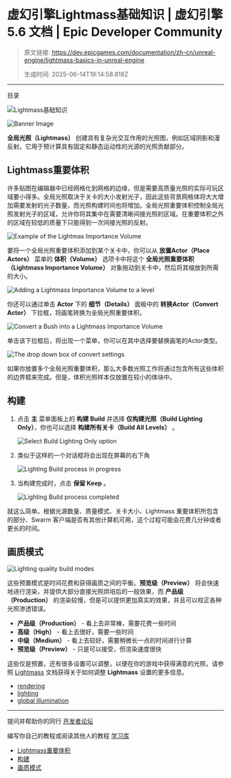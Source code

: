 # 虚幻引擎Lightmass基础知识 | 虚幻引擎 5.6 文档 | Epic Developer Community

> 原文链接: https://dev.epicgames.com/documentation/zh-cn/unreal-engine/lightmass-basics-in-unreal-engine
> 
> 生成时间: 2025-06-14T19:14:58.818Z

---

目录

![Lightmass基础知识](https://dev.epicgames.com/community/api/documentation/image/82b12760-c469-41a4-bacf-b8919c146a66?resizing_type=fill&width=1920&height=335)

![Banner Image](https://d1iv7db44yhgxn.cloudfront.net/documentation/images/bd4d45a5-d639-4c93-a0aa-c2ded7a9fa04/lightmass-basics-banner.png)

**全局光照（Lightmass）** 创建具有复杂光交互作用的光照图，例如区域阴影和漫反射。它用于预计算具有固定和静态运动性的光源的光照贡献部分。

## Lightmass重要体积

许多贴图在编辑器中已经网格化到网格的边缘，但是需要高质量光照的实际可玩区域要小得多。全局光照取决于关卡的大小发射光子，因此这些背景网格体将大大增加需要发射的光子数量，而光照构建时间也将增加。全局光照重要体积控制全局光照发射光子的区域，允许你将其集中在需要清晰间接光照的区域。在重要体积之外的区域在较低的质量下只能得到一次间接光照的反射。

![Example of the Lightmas Importance Volume](https://d1iv7db44yhgxn.cloudfront.net/documentation/images/e8541125-e728-44c9-be05-baeb8a4e854b/01-lightmass-basics-importance-volume.png)

要将一个全局光照重要体积添加到某个关卡中，你可以从 **放置Actor（Place Actors）** 菜单的 **体积（Volume）** 选项卡中将这个 **全局光照重要体积（Lightmass Importance Volume）** 对象拖动到关卡中，然后将其缩放到所需的大小。

![Adding a Lightmass Importance Volume to a level](https://d1iv7db44yhgxn.cloudfront.net/documentation/images/70dfa662-c1ef-43f2-a003-ab37837ad626/37-lightmass-global-illum-add-lightmass-volume.png)

你还可以通过单击 **Actor** 下的 **细节（Details）** 面板中的 **转换Actor（Convert Actor）** 下拉框，将画笔转换为全局光照重要体积。

![Convert a Bush into a Lightmass Importance Volume](https://d1iv7db44yhgxn.cloudfront.net/documentation/images/70cc1e35-ab39-4168-8da7-2ee52b1472f1/38-lightmass-global-illum-convert-brush-actor.png)

单击该下拉框后，将出现一个菜单，你可以在其中选择要替换画笔的Actor类型。

![The drop down box of convert settings](https://d1iv7db44yhgxn.cloudfront.net/documentation/images/b85a8c32-8d31-4dc2-9dd7-55dcb7c95fa6/39-lightmass-global-illum-convert-dropdown.png)

如果你放置多个全局光照重要体积，那么大多数光照工作将通过包含所有这些体积的边界框来完成。但是，体积光照样本仅放置在较小的体块中。

## 构建

1.  点击 **主** 菜单面板上的 **构建 Build** 并选择 **仅构建光照（Build Lighting Only）**，你也可以选择 **构建所有关卡（Build All Levels）** 。
    
    ![Select Build Lighting Only option](https://d1iv7db44yhgxn.cloudfront.net/documentation/images/f323a40f-6024-4f79-bb11-d7efddc539cc/02-lightmass-basics-build-options.png)
2.  类似于这样的一个对话框将会出现在屏幕的右下角
    
    ![Lighting Build process in progress](https://d1iv7db44yhgxn.cloudfront.net/documentation/images/fe2b4a74-7849-40ec-af8d-29019d66409d/03-lightmass-basics-build-progress.png)
3.  当构建完成时，点击 **保留 Keep** 。
    
    ![Lighting Build process completed](https://d1iv7db44yhgxn.cloudfront.net/documentation/images/d0ff003c-6d24-475a-8bd9-2828d5a8fe3a/04-lightmass-basics-build-completed.png)

就这么简单。根据光源数量、质量模式、关卡大小、Lightmass 重要体积所包含的部分、Swarm 客户端是否有其他计算机可用，这个过程可能会花费几分钟或者更长的时间。

## 画质模式

![Lighting quality build modes](https://d1iv7db44yhgxn.cloudfront.net/documentation/images/37e03a00-e150-4c5e-8644-33e24a625343/05-lightmass-basics-quality-modes.png)

这些预置模式是时间花费和获得画质之间的平衡。**预览级（Preview）** 将会快速地进行渲染，并提供大部分直接光照烘培后的一般效果，而 **产品级（Production）** 的渲染较慢，但是可以提供更加真实的效果，并且可以校正各种光照渗透错误。

-   **产品级（Production）** - 看上去非常棒，需要花费一些时间
-   **高级（High）** - 看上去很好，需要一些时间
-   **中级（Medium）** - 看上去较好，需要稍微长一点的时间进行计算
-   **预览级（Preview）** - 只是可以接受，但渲染速度很快

这些仅是预置，还有很多设置可以调整，以便在你的游戏中获得满意的光照，请参照 [Lightmass](/documentation/zh-cn/unreal-engine/cpu-lightmass-global-illumination-in-unreal-engine) 文档获得关于如何调整 **Lightmass** 设置的更多信息。

-   [rendering](https://dev.epicgames.com/community/search?query=rendering)
-   [lighting](https://dev.epicgames.com/community/search?query=lighting)
-   [global illumination](https://dev.epicgames.com/community/search?query=global%20illumination)

* * *

提问并帮助你的同行 [开发者论坛](https://forums.unrealengine.com/categories?tag=unreal-engine)

编写你自己的教程或阅读其他人的教程 [学习库](https://dev.epicgames.com/community/unreal-engine/learning)

-   [Lightmass重要体积](/documentation/zh-cn/unreal-engine/lightmass-basics-in-unreal-engine#lightmass%E9%87%8D%E8%A6%81%E4%BD%93%E7%A7%AF)
-   [构建](/documentation/zh-cn/unreal-engine/lightmass-basics-in-unreal-engine#%E6%9E%84%E5%BB%BA)
-   [画质模式](/documentation/zh-cn/unreal-engine/lightmass-basics-in-unreal-engine#%E7%94%BB%E8%B4%A8%E6%A8%A1%E5%BC%8F)